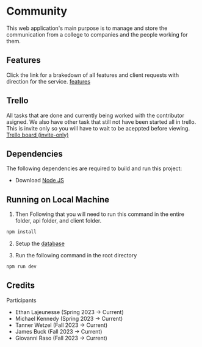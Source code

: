# Community

This web application's main purpose is to manage and store the communication from a college to companies and the people working for them.

## Features
Click the link for a brakedown of all features and client requests with direction for the service.
 [features](https://github.com/ethanlaj/community/blob/main/docs/Initial_Tasks_and_Requirements.md)

 ## Trello
All tasks that are done and currently being worked with the contributor asigned. We also have other task that still not have been started all in trello. This is invite only so you will have to wait to be aceppted before viewing. [Trello board (invite-only)](https://trello.com/b/Xv6cbIvZ/community) 

## Dependencies
The following dependencies are required to build and run this project:
- Download [Node JS](https://nodejs.org/en/download/current)


## Running on Local Machine

1. Then Following that you will need to run this command in the entire folder, api folder, and client folder.
```bash
npm install
```
2. Setup the [database](https://github.com/ethanlaj/community/blob/main/api/src/database/README.md)

3. Run the following command in the root directory
```bash
npm run dev
```

## Credits
 Participants
- Ethan Lajeunesse (Spring 2023 -> Current)
- Michael Kennedy (Spring 2023 -> Current)
- Tanner Wetzel (Fall 2023 -> Current)
- James Buck (Fall 2023 -> Current)
- Giovanni Raso (Fall 2023 -> Current)


